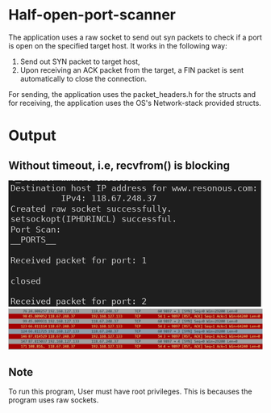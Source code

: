 # Half-open-port-scanner
The application uses a raw socket to send out syn packets to check if a port is open on the specified target host.
It works in the following way:
  1. Send out SYN packet to target host,
  2. Upon receiving an ACK packet from the target, a FIN packet is sent automatically to close the connection.

For sending, the application uses the packet_headers.h for the structs and for receiving, the application uses 
the OS's Network-stack provided structs.

# Output
## Without timeout, i.e, recvfrom() is blocking

![](/imgs/output1.png)
![](/imgs/wireshark1.png)

## Note 
To run this program, User must have root privileges. This is becauses the program uses raw sockets.
